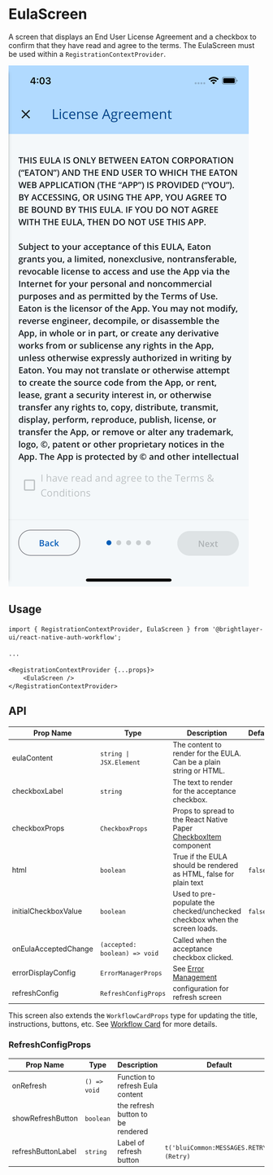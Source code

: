 # EulaScreen

A screen that displays an End User License Agreement and a checkbox to confirm that they have read and agree to the terms. The EulaScreen must be used within a `RegistrationContextProvider`.

![EULA](../../media/screens/eula.png)

## Usage

```tsx
import { RegistrationContextProvider, EulaScreen } from '@brightlayer-ui/react-native-auth-workflow';

...

<RegistrationContextProvider {...props}>
    <EulaScreen />
</RegistrationContextProvider>
```

## API

| Prop Name | Type | Description | Default |
|---|---|---|---|
| eulaContent | `string \| JSX.Element` | The content to render for the EULA. Can be a plain string or HTML. | |
| checkboxLabel | `string` | The text to render for the acceptance checkbox. |  |
| checkboxProps | `CheckboxProps` | Props to spread to the React Native Paper [CheckboxItem](https://callstack.github.io/react-native-paper/docs/components/Checkbox/CheckboxItem) component |  |
| html | `boolean` | True if the EULA should be rendered as HTML, false for plain text | `false` |
| initialCheckboxValue | `boolean` | Used to pre-populate the checked/unchecked checkbox when the screen loads. | `false` |
| onEulaAcceptedChange | `(accepted: boolean) => void` | Called when the acceptance checkbox clicked. |  |
| errorDisplayConfig | `ErrorManagerProps` | See [Error Management](../../components/error-manager.md) |  |
| refreshConfig | `RefreshConfigProps` | configuration for refresh screen |  |

This screen also extends the `WorkflowCardProps` type for updating the title, instructions, buttons, etc. See [Workflow Card](../components/workflow-card.md) for more details.

### RefreshConfigProps
| Prop Name | Type | Description | Default |
|---|---|---|---|
| onRefresh | `() => void` | Function to refresh Eula content |  |
| showRefreshButton | `boolean` | the refresh button to be rendered |  |
| refreshButtonLabel | `string` | Label of refresh button | `t('bluiCommon:MESSAGES.RETRY')(Retry)` |
